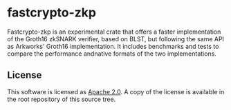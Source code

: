 # fastcrypto-zkp

Fastcrypto-zkp is an experimental crate that offers a faster implementation of the Groth16 zkSNARK
verifier, based on BLST, but following the same API as Arkworks' Groth16 implementation.
It includes benchmarks and tests to compare the performance andnative formats of the two implementations.

## License
This software is licensed as [Apache 2.0](LICENSE). A copy of the license is available in the root 
repository of this source tree.